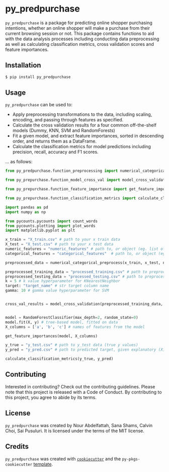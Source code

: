 # py_predpurchase

```py_predpurchase``` is a package for predicting online shopper purchasing intentions, whether an online shopper will make a purchase from their current browsing session or not. This package contains functions to aid with the data analysis processes including conducting data preprocessing as well as calculating classification metrics, cross validation scores and feature importances.

## Installation

```bash
$ pip install py_predpurchase
```

## Usage

```py_predpurchase``` can be used to:

* Apply preprocessing transformations to the data, including scaling, encoding, and passing through features as specified.
* Calculate the cross validation results for a four common off-the-shelf models (Dummy, KNN, SVM and RandomForests)
* Fit a given model, and extract feature importances, sorted in descending order, and returns them as a DataFrame.
* Calculate the classification metrics for model predictions including precision, recall, accuracy and F1 scores.

... as follows:

``` python
from py_predpurchase.function_preprocessing import numerical_categorical_preprocess

from py_prepurchase.function_model_cross_val import model_cross_validation

from py_prepurchase.function_feature_importance import get_feature_importances

from py_prepurchase.function_classification_metrics import calculate_classification_metrics

import pandas as pd
import numpy as np

from pycounts.pycounts import count_words
from pycounts.plotting import plot_words
import matplotlib.pyplot as plt

x_train = "X_train.csv" # path to your x train data
X_test = "X_test.csv" # path to your x test data
numeric_features = "numeric_features" # path to, or object (eg. list of strings) containing names of numerical features 
categorical_features = "categorical_features"  # path to, or object (eg. list of strings) containing categorical features 

preprocessed_data = numerical_categorical_preprocess(x_train, x_test, numeric_features, categorical_features)

preprocessed_training_data = "processed_training.csv" # path to preprocessed training data
preprocessed_testing_data = "processed_testing.csv" # path to preprocessed testing data
k = 5 # k value hyperparameter for KNearestNeighbor
target: "target_name" # str target column name
gamma: 10 # gamma value hyperparameter for SVM


cross_val_results = model_cross_validation(preprocessed_training_data, preprocessed_testing_data, target, k, gamma):


model = RandomForestClassifier(max_depth=2, random_state=0)
model.fit(X, y) # tree-based model, fitted on data
X_columns = ['a', 'b', 'c'] # names of features from the model

get_feature_importances(model, X_columns)

y_true = "y_test.csv" # path to y_test data (true y values)
y_pred = "y_pred.csv" # path to predicted target, given explanatory (X) features that the model was fitted on.  

calculate_classification_metrics(y_true, y_pred)


```

## Contributing

Interested in contributing? Check out the contributing guidelines. Please note that this project is released with a Code of Conduct. By contributing to this project, you agree to abide by its terms.

## License

`py_predpurchase` was created by Nour Abdelfattah, Sana Shams, Calvin Choi, Sai Pusuluri. It is licensed under the terms of the MIT license.

## Credits

`py_predpurchase` was created with [`cookiecutter`](https://cookiecutter.readthedocs.io/en/latest/) and the `py-pkgs-cookiecutter` [template](https://github.com/py-pkgs/py-pkgs-cookiecutter).

